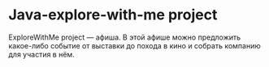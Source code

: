 # Java-explore-with-me project
ExploreWithMe project  — афиша. В этой афише можно предложить какое-либо событие от выставки до похода в кино и собрать
компанию для участия в нём.
